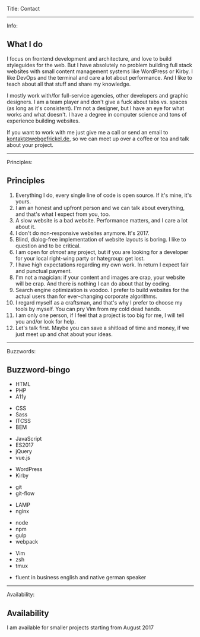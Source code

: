 Title: Contact

----

Info: 

## What I do

I focus on frontend development and architecture, and love to build styleguides for the web. But I have absolutely no problem building full stack websites with small content management systems like WordPress or Kirby.  I like DevOps and the terminal and care a lot about performance. And I like to teach about all that stuff and share my knowledge.

I mostly work with/for full-service agencies, other developers and graphic designers. I am a team player and don't give a fuck about tabs vs. spaces (as long as it's consistent). I'm not a designer, but I have an eye for what works and what doesn't.  I have a degree in computer science and tons of experience building websites.

If you want to work with me just give me a call or send an email to [kontakt@webgefrickel.de](mailto:kontakt@webgefrickel.de), so we can meet up over a coffee or tea and talk about your project.

----

Principles: 

## Principles

1. Everything I do, every single line of code is open source.  If it's mine, it's yours.
2. I am an honest and upfront person and we can talk about everything, and that's what I expect from you, too.
3. A slow website is a bad website.  Performance matters, and I care a lot about it.
4. I don't do non-responsive websites anymore.  It's 2017.
5. Blind, dialog-free implementation of website layouts is boring.  I like to question and to be critical.
6. I am open for *almost* any project, but if you are looking for a developer for your local right-wing party or hategroup: get lost.
7. I have high expectations regarding my own work.  In return I expect fair and punctual payment.
8. I'm not a magician: if your content and images are crap, your website will be crap. And there is nothing I can do about that by coding.
9. Search engine optimization is voodoo.  I prefer to build websites for the actual users than for ever-changing corporate algorithms.
10. I regard myself as a craftsman, and that's why I prefer to choose my tools by myself.  You can pry Vim from my cold dead hands.
11. I am only one person, if I feel that a project is too big for me, I will tell you and/or look for help.
12. Let's talk first. Maybe you can save a shitload of time and money, if we just meet up and chat about your ideas.

----

Buzzwords: 

## Buzzword-bingo

* HTML
* PHP
* A11y

<!-- -->

* CSS
* Sass
* ITCSS
* BEM

<!-- -->

* JavaScript
* ES2017
* jQuery
* vue.js

<!-- -->

* WordPress
* Kirby

<!-- -->

* git
* git-flow

<!-- -->

* LAMP
* nginx

<!-- -->

* node
* npm
* gulp
* webpack

<!-- -->

* Vim
* zsh 
* tmux

<!-- -->

* fluent in business english and native german speaker

----

Availability: 

## Availability

I am available for smaller projects starting from August 2017

